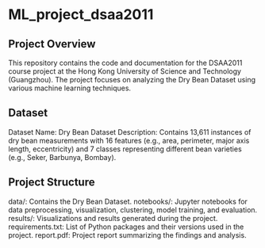 # ML_project_dsaa2011
## Project Overview
This repository contains the code and documentation for the DSAA2011 course project at the Hong Kong University of Science and Technology (Guangzhou). The project focuses on analyzing the Dry Bean Dataset using various machine learning techniques.
## Dataset
Dataset Name: Dry Bean Dataset
Description: Contains 13,611 instances of dry bean measurements with 16 features (e.g., area, perimeter, major axis length, eccentricity) and 7 classes representing different bean varieties (e.g., Seker, Barbunya, Bombay).
## Project Structure
data/: Contains the Dry Bean Dataset.
notebooks/: Jupyter notebooks for data preprocessing, visualization, clustering, model training, and evaluation.
results/: Visualizations and results generated during the project.
requirements.txt: List of Python packages and their versions used in the project.
report.pdf: Project report summarizing the findings and analysis.
